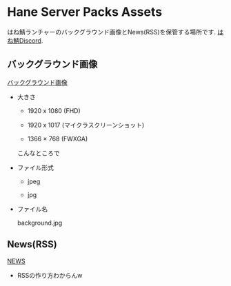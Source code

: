 # Hane Server Packs Assets

はね鯖ランチャーのバックグラウンド画像とNews(RSS)を保管する場所です.
[はね鯖Discord](https://discord.gg/xzbc8yWWUM).

## バックグラウンド画像
[バックグラウンド画像](https://raw.githubusercontent.com/tanetakumi/HaneServerPacksAssets/main/background.jpg)

* 大きさ
    * 1920 x 1080 (FHD)

    * 1920 x 1017 (マイクラスクリーンショット)

    * 1366 × 768  (FWXGA)

    こんなところで

* ファイル形式 
    * jpeg 

    * jpg

* ファイル名　

    background.jpg


## News(RSS)
[NEWS](https://raw.githubusercontent.com/tanetakumi/HaneServerPacksAssets/main/news.rss)

* RSSの作り方わからんw

